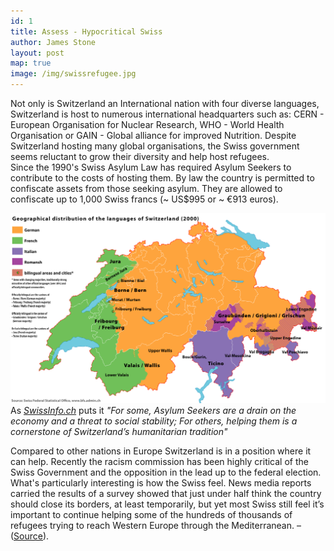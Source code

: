 ```yaml
---
id: 1
title: Assess - Hypocritical Swiss
author: James Stone
layout: post
map: true
image: /img/swissrefugee.jpg
---
```


Not only is Switzerland an International nation with four diverse languages, Switzerland is host to numerous international headquarters such as: CERN - European Organisation for Nuclear Research, WHO - World Health Organisation or GAIN - Global alliance for improved Nutrition.
Despite Switzerland hosting many global organisations, the Swiss government seems reluctant to grow their diversity and help host refugees.  
Since the 1990's Swiss Asylum Law has required Asylum Seekers to contribute to the costs of hosting them. By law the country is permitted to confiscate assets from those seeking asylum. They are allowed to confiscate up to 1,000 Swiss francs (~ US$995 or ~ €913 euros).
   
![Language groups of Switzerland](/img/languages.png)
As [*SwissInfo.ch*](http://www.swissinfo.ch/) puts it _"For some, Asylum Seekers are a drain on the economy and a threat to social stability; For others, helping them is a cornerstone of Switzerland’s humanitarian tradition"_ 

Compared to other nations in Europe Switzerland is in a position where it can help. Recently the racism commission has been highly critical of the Swiss Government and the opposition in the lead up to the  federal election.  What's particularly interesting is how the Swiss feel. News media reports carried the results of a survey showed that just under half think the country should close its borders, at least temporarily, but yet most Swiss still feel it’s important to continue helping some of the hundreds of thousands of refugees trying to reach Western Europe through the Mediterranean. –   ([Source](http://www.swissinfo.ch/directdemocracy/hate-speech_racism-commission-sees-risks-ahead-of-federal-elections/41633822)).
 					
<!--
<div class="quote-with-name">
    <span>Matterhorn Location</span>
    <div id="map"></div>
</div>
-->


<script>$('#map').vectorMap({
    map: 'ch_mill',
    hoverOpacity: 0.7,
    hoverColor: false,
    markerStyle: {
        initial: {
            fill: '#F8E23B',
            stroke: '#383f47'
        }
    },
    regionStyle: {
        initial: {
            fill: "#f2e8b6"
        },
        hover: {
            fill: '#e8b84d'
        }
    },
    backgroundColor: 'rgba(252, 251, 248, 0.75)',
    markers:  [
        {latLng: [45.976389, 7.658333], name: 'Matterhorn'}
    ]
});
</script>
